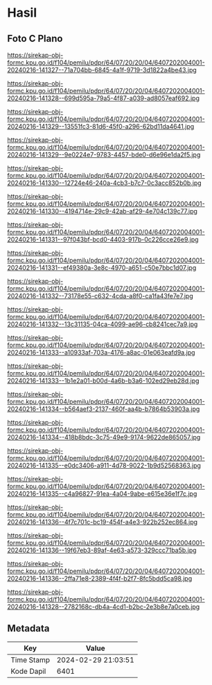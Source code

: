 # Hasil

## Foto C Plano

https://sirekap-obj-formc.kpu.go.id/f104/pemilu/pdpr/64/07/20/20/04/6407202004001-20240216-141327--71a704bb-6845-4a1f-9719-3d1822a4be43.jpg

https://sirekap-obj-formc.kpu.go.id/f104/pemilu/pdpr/64/07/20/20/04/6407202004001-20240216-141328--699d595a-79a5-4f87-a039-ad8057eaf692.jpg

https://sirekap-obj-formc.kpu.go.id/f104/pemilu/pdpr/64/07/20/20/04/6407202004001-20240216-141329--13551fc3-81d6-45f0-a296-62bd11da4641.jpg

https://sirekap-obj-formc.kpu.go.id/f104/pemilu/pdpr/64/07/20/20/04/6407202004001-20240216-141329--9e0224e7-9783-4457-bde0-d6e96e1da2f5.jpg

https://sirekap-obj-formc.kpu.go.id/f104/pemilu/pdpr/64/07/20/20/04/6407202004001-20240216-141330--12724e46-240a-4cb3-b7c7-0c3acc852b0b.jpg

https://sirekap-obj-formc.kpu.go.id/f104/pemilu/pdpr/64/07/20/20/04/6407202004001-20240216-141330--4194714e-29c9-42ab-af29-4e704c139c77.jpg

https://sirekap-obj-formc.kpu.go.id/f104/pemilu/pdpr/64/07/20/20/04/6407202004001-20240216-141331--97f043bf-bcd0-4403-917b-0c226cce26e9.jpg

https://sirekap-obj-formc.kpu.go.id/f104/pemilu/pdpr/64/07/20/20/04/6407202004001-20240216-141331--ef49380a-3e8c-4970-a651-c50e7bbc1d07.jpg

https://sirekap-obj-formc.kpu.go.id/f104/pemilu/pdpr/64/07/20/20/04/6407202004001-20240216-141332--73178e55-c632-4cda-a8f0-ca1fa43fe7e7.jpg

https://sirekap-obj-formc.kpu.go.id/f104/pemilu/pdpr/64/07/20/20/04/6407202004001-20240216-141332--13c31135-04ca-4099-ae96-cb8241cec7a9.jpg

https://sirekap-obj-formc.kpu.go.id/f104/pemilu/pdpr/64/07/20/20/04/6407202004001-20240216-141333--a10933af-703a-4176-a8ac-01e063eafd9a.jpg

https://sirekap-obj-formc.kpu.go.id/f104/pemilu/pdpr/64/07/20/20/04/6407202004001-20240216-141333--1b1e2a01-b00d-4a6b-b3a6-102ed29eb28d.jpg

https://sirekap-obj-formc.kpu.go.id/f104/pemilu/pdpr/64/07/20/20/04/6407202004001-20240216-141334--b564aef3-2137-460f-aa4b-b7864b53903a.jpg

https://sirekap-obj-formc.kpu.go.id/f104/pemilu/pdpr/64/07/20/20/04/6407202004001-20240216-141334--418b8bdc-3c75-49e9-9174-9622de865057.jpg

https://sirekap-obj-formc.kpu.go.id/f104/pemilu/pdpr/64/07/20/20/04/6407202004001-20240216-141335--e0dc3406-a911-4d78-9022-1b9d52568363.jpg

https://sirekap-obj-formc.kpu.go.id/f104/pemilu/pdpr/64/07/20/20/04/6407202004001-20240216-141335--c4a96827-91ea-4a04-9abe-e615e36e1f7c.jpg

https://sirekap-obj-formc.kpu.go.id/f104/pemilu/pdpr/64/07/20/20/04/6407202004001-20240216-141336--4f7c701c-bc19-454f-a4e3-922b252ec864.jpg

https://sirekap-obj-formc.kpu.go.id/f104/pemilu/pdpr/64/07/20/20/04/6407202004001-20240216-141336--19f67eb3-89af-4e63-a573-329ccc71ba5b.jpg

https://sirekap-obj-formc.kpu.go.id/f104/pemilu/pdpr/64/07/20/20/04/6407202004001-20240216-141336--2ffa71e8-2389-4f4f-b2f7-8fc5bdd5ca98.jpg

https://sirekap-obj-formc.kpu.go.id/f104/pemilu/pdpr/64/07/20/20/04/6407202004001-20240216-141328--2782168c-db4a-4cd1-b2bc-2e3b8e7a0ceb.jpg


## Metadata

| Key        | Value               |
| ---------- | ------------------- |
| Time Stamp | 2024-02-29 21:03:51 |
| Kode Dapil | 6401                |



